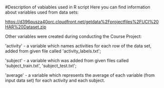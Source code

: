 #Description of vabiables used in R script
Here you can find information about variables used from data sets:

https://d396qusza40orc.cloudfront.net/getdata%2Fprojectfiles%2FUCI%20HAR%20Dataset.zip 

Other variables were created during conducting the Course Project:

'activity' - a variable which names activities for each row of the data set, added from given file called 'activity_labels.txt';

'subject' - a variable which was added from given files called 'subject_train.txt', 'subject_test.txt';

'average' - a variable which represents the average of each variable (from input data set) for each activity and each subject.
